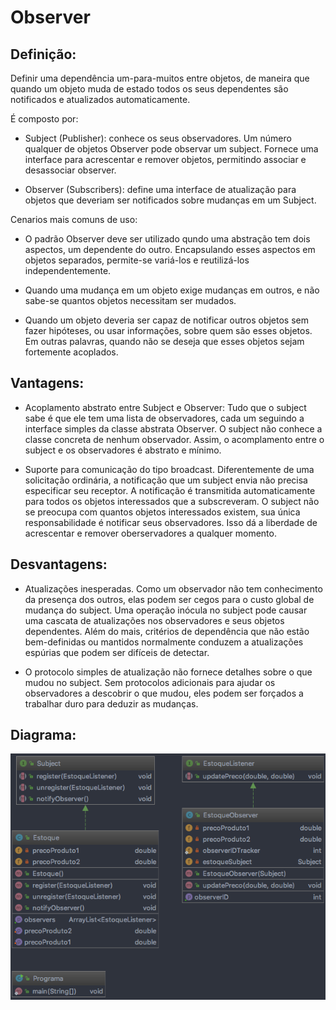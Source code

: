 # Observer

## Definição:

Definir uma dependência um-para-muitos entre objetos, de maneira que quando um objeto muda 
de estado todos os seus dependentes são notificados e atualizados automaticamente.

É composto por:

* Subject (Publisher): conhece os seus observadores. Um número qualquer de objetos Observer pode 
observar um subject. Fornece uma interface para acrescentar e remover objetos, 
permitindo associar e desassociar observer.

* Observer (Subscribers): define uma interface de atualização para objetos que deveriam 
ser notificados sobre mudanças em um Subject.

Cenarios mais comuns de uso: 
* O padrão Observer deve ser utilizado qundo uma abstração tem dois aspectos, um 
dependente do outro. Encapsulando esses aspectos em objetos separados, permite-se variá-los 
e reutilizá-los independentemente.

* Quando uma mudança em um objeto exige mudanças em outros, e não sabe-se quantos objetos 
necessitam ser mudados.

* Quando um objeto deveria ser capaz de notificar outros objetos sem fazer hipóteses, 
ou usar informações, sobre quem são esses objetos. Em outras palavras, quando não se 
deseja que esses objetos sejam fortemente acoplados.

## Vantagens:

* Acoplamento abstrato entre Subject e Observer: Tudo que o subject sabe é que ele tem uma 
lista de observadores, cada um seguindo a interface simples da classe abstrata Observer. 
O subject não conhece a classe concreta de nenhum observador. Assim, o acomplamento entre 
o subject e os observadores é abstrato e mínimo.

* Suporte para comunicação do tipo broadcast. Diferentemente de uma solicitação ordinária, 
a notificação que um subject envia não precisa especificar seu receptor. A notificação é 
transmitida automaticamente para todos os objetos interessados que a subscreveram. O 
subject não se preocupa com quantos objetos interessados existem, sua única 
responsabilidade é notificar seus observadores. Isso dá a liberdade de acrescentar e 
remover oberservadores a qualquer momento.

## Desvantagens:

* Atualizações inesperadas. Como um observador não tem conhecimento da presença dos 
outros, elas podem ser cegos para o custo global de mudança do subject. Uma operação 
inócula no subject pode causar uma cascata de atualizações nos observadores e seus objetos 
dependentes. Além do mais, critérios de dependência que não estão bem-definidas ou 
mantidos normalmente conduzem a atualizações espúrias que podem ser difíceis de detectar.

* O protocolo simples de atualização não fornece detalhes sobre o que mudou no subject. 
Sem protocolos adicionais para ajudar os observadores a descobrir o que mudou, eles podem 
ser forçados a trabalhar duro para deduzir as mudanças.

## Diagrama:

![alt text](../../imgs/004.png)


